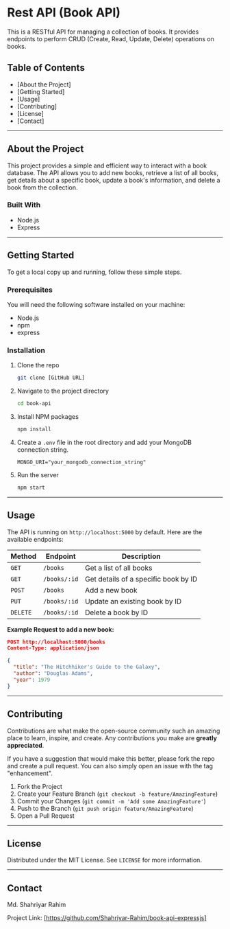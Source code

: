 # Rest API (Book API)

This is a RESTful API for managing a collection of books. It provides endpoints to perform CRUD (Create, Read, Update, Delete) operations on books.

## Table of Contents

  - [About the Project]
  - [Getting Started]
  - [Usage]
  - [Contributing]
  - [License]
  - [Contact]
-----

## About the Project

This project provides a simple and efficient way to interact with a book database. The API allows you to add new books, retrieve a list of all books, get details about a specific book, update a book's information, and delete a book from the collection.

### Built With

  * Node.js
  * Express

-----

## Getting Started

To get a local copy up and running, follow these simple steps.

### Prerequisites

You will need the following software installed on your machine:

  * Node.js
  * npm
  * express

### Installation

1.  Clone the repo
    ```sh
    git clone [GitHub URL]
    ```
2.  Navigate to the project directory
    ```sh
    cd book-api
    ```
3.  Install NPM packages
    ```sh
    npm install
    ```
4.  Create a `.env` file in the root directory and add your MongoDB connection string.
    ```
    MONGO_URI="your_mongodb_connection_string"
    ```
5.  Run the server
    ```sh
    npm start
    ```

-----

## Usage

The API is running on `http://localhost:5000` by default. Here are the available endpoints:

| Method | Endpoint | Description |
|---|---|---|
| `GET` | `/books` | Get a list of all books |
| `GET` | `/books/:id`| Get details of a specific book by ID |
| `POST`| `/books` | Add a new book |
| `PUT` | `/books/:id`| Update an existing book by ID |
| `DELETE`| `/books/:id`| Delete a book by ID |

**Example Request to add a new book:**

```json
POST http://localhost:5000/books
Content-Type: application/json

{
  "title": "The Hitchhiker's Guide to the Galaxy",
  "author": "Douglas Adams",
  "year": 1979
}
```

-----

## Contributing

Contributions are what make the open-source community such an amazing place to learn, inspire, and create. Any contributions you make are **greatly appreciated**.

If you have a suggestion that would make this better, please fork the repo and create a pull request. You can also simply open an issue with the tag "enhancement".

1.  Fork the Project
2.  Create your Feature Branch (`git checkout -b feature/AmazingFeature`)
3.  Commit your Changes (`git commit -m 'Add some AmazingFeature'`)
4.  Push to the Branch (`git push origin feature/AmazingFeature`)
5.  Open a Pull Request

-----

## License

Distributed under the MIT License. See `LICENSE` for more information.

-----

## Contact

Md. Shahriyar Rahim 

Project Link: [https://github.com/Shahriyar-Rahim/book-api-expressjs]